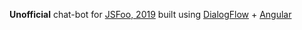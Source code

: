 **Unofficial** chat-bot for [JSFoo, 2019](https://hasgeek.com/jsfoo/2019/) built using [DialogFlow](https://cloud.google.com/dialogflow) + [Angular](https://angular.io/)

